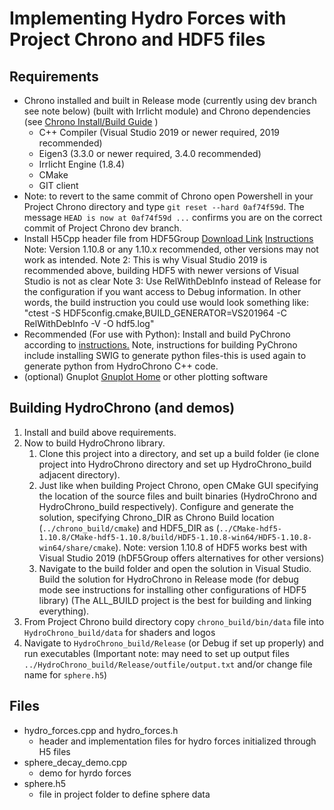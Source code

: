 # Implementing Hydro Forces with Project Chrono and HDF5 files

## Requirements
* Chrono installed and built in Release mode (currently using dev branch see note below) (built with Irrlicht module) and Chrono dependencies (see [Chrono Install/Build Guide](https://api.projectchrono.org/tutorial_install_chrono.html) )
	* C++ Compiler (Visual Studio 2019 or newer required, 2019 recommended)
	* Eigen3 (3.3.0 or newer required, 3.4.0 recommended)
	* Irrlicht Engine (1.8.4)
	* CMake
	* GIT client
* Note: to revert to the same commit of Chrono open Powershell in your Project Chrono directory and type `git reset --hard 0af74f59d`. The message `HEAD is now at 0af74f59d ...` confirms you are on the correct commit of Project Chrono dev branch.
* Install H5Cpp header file from HDF5Group [Download Link](https://portal.hdfgroup.org/display/support/Downloads) [Instructions](https://portal.hdfgroup.org/display/support/Building+HDF5+with+CMake#BuildingHDF5withCMake-quickins) Note: Version 1.10.8 or any 1.10.x recommended, other versions may not work as intended. Note 2: This is why Visual Studio 2019 is recommended above, building HDF5 with newer versions of Visual Studio is not as clear Note 3: Use RelWithDebInfo instead of Release for the configuration if you want access to Debug information. In other words, the build instruction you could use would look something like: "ctest -S HDF5config.cmake,BUILD_GENERATOR=VS201964 -C RelWithDebInfo -V -O hdf5.log"
* Recommended (For use with Python): Install and build PyChrono according to [instructions.](https://api.projectchrono.org/module_python_installation.html) Note, instructions for building PyChrono include installing SWIG to generate python files-this is used again to generate python from HydroChrono C++ code.
* (optional) Gnuplot [Gnuplot Home](http://www.gnuplot.info/) or other plotting software

## Building HydroChrono (and demos)
1. Install and build above requirements.
2. Now to build HydroChrono library. 
	1. Clone this project into a directory, and set up a build folder (ie clone project into HydroChrono directory and set up HydroChrono_build adjacent directory). 
	2. Just like when building Project Chrono, open CMake GUI specifying the location of the source files and built binaries (HydroChrono and HydroChrono_build respectively). Configure and generate the solution, specifying Chrono_DIR as Chrono Build location (`../chrono_build/cmake`) and HDF5_DIR as (`../CMake-hdf5-1.10.8/CMake-hdf5-1.10.8/build/HDF5-1.10.8-win64/HDF5-1.10.8-win64/share/cmake`). Note: version 1.10.8 of HDF5 works best with Visual Studio 2019 (hDF5Group offers alternatives for other versions)
	3. Navigate to the build folder and open the solution in Visual Studio. Build the solution for HydroChrono in Release mode (for debug mode see instructions for installing other configurations of HDF5 library) (The ALL_BUILD project is the best for building and linking everything).
3. From Project Chrono build directory copy `chrono_build/bin/data` file into `HydroChrono_build/data` for shaders and logos
4. Navigate to `HydroChrono_build/Release` (or Debug if set up properly) and run executables (Important note: may need to set up output files `../HydroChrono_build/Release/outfile/output.txt` and/or change file name for `sphere.h5`)

## Files
* hydro_forces.cpp and hydro_forces.h
	* header and implementation files for hydro forces initialized through H5 files
* sphere_decay_demo.cpp
	* demo for hyrdo forces 
* sphere.h5 
	* file in project folder to define sphere data